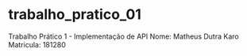 # trabalho_pratico_01
Trabalho Prático 1 - Implementação de API
Nome: Matheus Dutra Karo 
Matricula: 181280 
